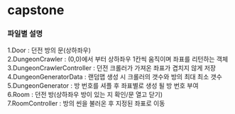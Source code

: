 # capstone

### 파일별 설명

1.Door  : 던전 방의 문(상하좌우)  
2.DungeonCrawler : (0,0)에서 부터 상하좌우 1칸씩 움직이며 좌표를 리턴하는 객체  
3.DungeonCrawlerController : 던전 크롤러가 가져온 좌표가 겹치지 않게 저장  
4.DungeonGeneratorData : 랜덤맵 생성 시 크롤러의 갯수와 방의 최대 최소 갯수  
5.DungeonGenerator : 방 번호를 셔플 후 좌표별로 생성 될 방 번호 부여  
6.Room : 던전 방(상하좌우 방이 있는 지 확인/문 열고 닫기)  
7.RoomController : 방의 씬을 불러온 후 지정된 좌표로 이동
